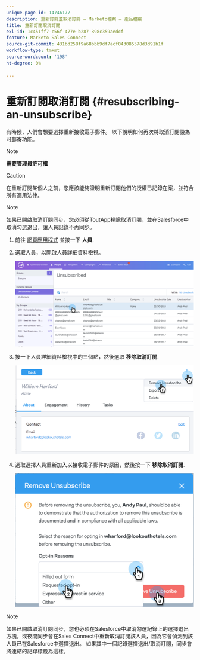 ```yaml
---
unique-page-id: 14746177
description: 重新訂閱並取消訂閱 — Marketo檔案 — 產品檔案
title: 重新訂閱取消訂閱
exl-id: 1c451ff7-c56f-477e-b287-898c359aedcf
feature: Marketo Sales Connect
source-git-commit: 431bd258f9a68bbb9df7acf043085578d3d91b1f
workflow-type: tm+mt
source-wordcount: '198'
ht-degree: 0%

---
```


# 重新訂閱取消訂閱 {#resubscribing-an-unsubscribe}

有時候，人們會想要選擇重新接收電子郵件。 以下說明如何再次將取消訂閱設為可郵寄功能。

>[!NOTE]
>
>**需要管理員許可權**

>[!CAUTION]
>
>在重新訂閱某個人之前，您應該能夠證明重新訂閱他們的授權已記錄在案，並符合所有適用法律。

>[!NOTE]
>
>如果已開啟取消訂閱同步，您必須從ToutApp移除取消訂閱，並在Salesforce中取消勾選退出，讓人員記錄不再同步。

1. 前往 [網頁應用程式](https://toutapp.com/login) 並按一下 **人員**.

1. 選取人員，以開啟人員詳細資料檢視。

   ![](assets/two.png)

1. 按一下人員詳細資料檢視中的三個點，然後選取 **移除取消訂閱**.

   ![](assets/three.png)

1. 選取選擇人員重新加入以接收電子郵件的原因，然後按一下 **移除取消訂閱**.

   ![](assets/four.png)

>[!NOTE]
>
>如果已開啟取消訂閱同步，您也必須在Salesforce中取消勾選記錄上的選擇退出方塊，或夜間同步會在Sales Connect中重新取消訂閱該人員，因為它會偵測到該人員已在Salesforce中選擇退出。 如果其中一個記錄選擇退出/取消訂閱，同步會將連結的記錄標籤為這樣。
